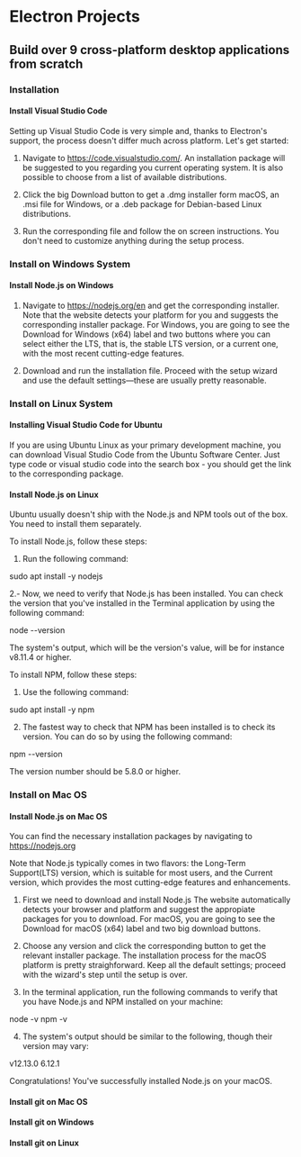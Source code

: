 # Electron Projects

## Build over 9 cross-platform desktop applications from scratch

### Installation

#### Install Visual Studio Code

Setting up Visual Studio Code is very simple and, thanks to Electron's support, the process doesn't differ much across platform. Let's get started:

1. Navigate to https://code.visualstudio.com/. An installation package will be suggested to you regarding you current operating system. It is also possible to choose from a list of available distributions.

2. Click the big Download button to get a .dmg installer form macOS, an .msi file for Windows, or a .deb package for Debian-based Linux distributions.
3. Run the corresponding file and follow the on screen instructions. You don't need to customize anything during the setup process.

### Install on Windows System

#### Install Node.js on Windows

1. Navigate to https://nodejs.org/en and get the corresponding installer. Note that the website detects your platform for you and suggests the corresponding installer package. For Windows, you are going to see the Download for Windows (x64) label and two buttons where you can select either the LTS, that is, the stable LTS version, or a current one, with the most recent cutting-edge features.

2. Download and run the installation file. Proceed with the setup wizard and use the default settings—these are usually pretty reasonable.

### Install on Linux System

#### Installing Visual Studio Code for Ubuntu

If you are using Ubuntu Linux as your primary development machine, you can download Visual Studio Code from the Ubuntu Software Center. Just type code or visual studio code into the search box - you should get the link to the corresponding package.

#### Install Node.js on Linux

Ubuntu usually doesn't ship with the Node.js and NPM tools out of the box. You need to install them
separately.

To install Node.js, follow these steps:

1. Run the following command:

sudo apt install -y nodejs

2.- Now, we need to verify that Node.js has been installed. You can check the version that you've installed in the Terminal application by using the following command:

node --version

The system's output, which will be the version's value, will be for instance v8.11.4 or higher.

To install NPM, follow these steps:

1. Use the following command:

sudo apt install -y npm

2. The fastest way to check that NPM has been installed is to check its version. You can do so by using the following command:

npm --version

The version number should be 5.8.0 or higher.

### Install on Mac OS

#### Install Node.js on Mac OS

You can find the necessary installation packages by navigating to https://nodejs.org

Note  that Node.js typically comes in two flavors: the Long-Term Support(LTS) version, which is suitable for most users, and the Current version, which provides the most cutting-edge features and enhancements.

1. First we need to download and install Node.js The website automatically detects your browser and platform and suggest the appropiate packages for you to download. For macOS, you are going to see the Download for macOS (x64) label and two big download buttons.

2. Choose any version and click the corresponding button to get the relevant installer package. The installation process for the macOS platform is pretty straighforward. Keep all the default settings; proceed with the wizard's step until the setup is over.

3. In the terminal application, run the following commands to verify that you have Node.js and NPM installed on your machine:

node -v
npm -v

4. The system's output should be similar to the following, though their version may vary:

v12.13.0
6.12.1

Congratulations! You've successfully installed Node.js on your macOS.

#### Install git on Mac OS

#### Install git on Windows 

#### Install git on Linux 

